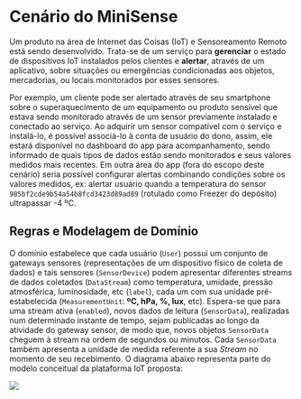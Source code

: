 # Cenário do MiniSense

Um produto na área de Internet das Coisas (IoT) e Sensoreamento Remoto está sendo desenvolvido. Trata-se de um serviço para **gerenciar** o estado de dispositivos IoT instalados pelos clientes e **alertar**, através de um aplicativo, sobre situações ou emergências condicionadas aos objetos, mercadorias, ou locais monitorados por esses sensores.

Por exemplo, um cliente pode ser alertado através de seu smartphone sobre o superaquecimento de um equipamento ou produto sensível que estava sendo monitorado através de um sensor previamente instalado e conectado ao serviço. Ao adquirir um sensor compatível com o serviço e instalá-lo, é possível associá-lo à conta de usuário do dono, assim, ele estará disponível no dashboard do app para acompanhamento, sendo informado de quais tipos de dados estão sendo monitorados e seus valores medidos mais recentes. Em outra área do app (fora do escopo deste cenário) seria possível configurar alertas combinando condições sobre os valores medidos, ex: alertar usuário quando a temperatura do  sensor `985bf2cde9b54a54b8fcd3423d89ad89` (rotulado como Freezer do depósito) ultrapassar -4 ºC.

## Regras e Modelagem de Domínio

O domínio estabelece que cada usuário (`User`) possui um conjunto de gateways sensores (representações de um dispositivo físico de coleta de dados) e tais sensores (`SensorDevice`) podem apresentar diferentes streams de dados coletados (`DataStream`) como temperatura, umidade, pressão atmosférica, luminosidade, etc (`label`), cada um com sua unidade pré-estabelecida (`MeasurementUnit`: **ºC, hPa, %, lux**, etc). Espera-se que para uma stream ativa (`enabled`), novos dados de leitura (`SensorData`), realizadas num determinado instante de tempo, sejam publicadas ao longo da atividade do gateway sensor, de modo que, novos objetos `SensorData` cheguem à stream na ordem de segundos ou minutos. Cada `SensorData` também apresenta a unidade de medida referente a sua *Stream* no momento de seu recebimento. O diagrama abaixo representa parte do modelo conceitual da plataforma IoT proposta:

![](https://hackmd.io/_uploads/SyPYP2DqO.png)

<!--

@startuml
!theme plain
skinparam shadowing false
class User {
 -username : string
 -email : string
}
class SensorDevice {
 -key : string
 -label : string
 -description : string
}
class DataStream {
 -key : string
 -label : string
 -enabled : boolean
}

class MeasurementUnit {
-symbol : string
-description: string
}

class SensorData {
-timestamp : datetime
-value : double
}

User "1" *-> "devices *" SensorDevice : has >
SensorDevice "1" *-> "streams *" DataStream : has >
DataStream "*" -up-> "unit 1" MeasurementUnit
DataStream "1" *-> "*" SensorData : collects >
SensorData "*" -up-> "unit 1" MeasurementUnit
@enduml

-->
